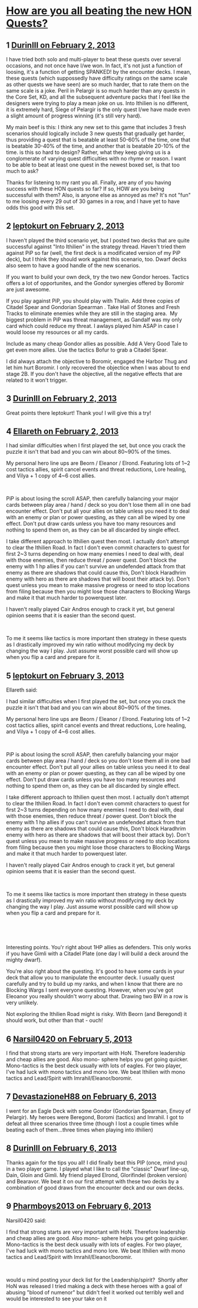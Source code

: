 # [How are you all beating the new HON Quests?](https://community.fantasyflightgames.com/topic/78641-how-are-you-all-beating-the-new-hon-quests/)

## 1 [DurinIII on February 2, 2013](https://community.fantasyflightgames.com/topic/78641-how-are-you-all-beating-the-new-hon-quests/?do=findComment&comment=757739)

I have tried both solo and multi-player to beat these quests over several occasions, and not once have I/we won. In fact, it's not just a function of loosing, it's a function of getting SPANKED! by the encounter decks. I mean, these quests (which suppossedly have difficulty ratings on the same scale as other quests we have seen) are so much harder, that to rate them on the same scale is a joke. Peril in Pelargir is so much harder than any quests in the Core Set, KD, and all the subsequent adventure packs that I feel like the designers were trying to play a mean joke on us. Into Ithilien is no different, it is extremely hard, Siege of Pelargir is the only quest I/we have made even a slight amount of progress winning (it's still very hard). 

My main beef is this: I think any new set to this game that includes 3 fresh scenarios should logically include 3 new quests that gradually get harder, thus providing a quest that is beatable at least 50-60% of the time, one that is beatable 30-40% of the time, and another that is beatable 20-10% of the time. is this so hard to design? Rather, what they keep giving us is a conglomerate of varying quest difficulties with no rhyme or reason. I want to be able to beat at least one quest in the newest boxed set, is that too much to ask? 

Thanks for listening to my rant you all. Finally, are any of you having success with these HON quests so far? If so, HOW are you being successful with them? Also, is anyone else as annoyed as me? It's not "fun" to me loosing every 29 out of 30 games in a row, and I have yet to have odds this good with this set.

## 2 [leptokurt on February 2, 2013](https://community.fantasyflightgames.com/topic/78641-how-are-you-all-beating-the-new-hon-quests/?do=findComment&comment=757746)

I haven't played the third scenario yet, but I posted two decks that are quite successful against "Into Ithilien" in the strategy thread. Haven't tried them against PiP so far (well, the first deck is a modificated version of my PiP deck), but I think they should work against this scenario, too. Dwarf decks also seem to have a good handle of the new scenarios.

If you want to build your own deck, try the two new Gondor heroes. Tactics offers a lot of opportunites, and the Gondor synergies offered by Boromir are just awesome.

If you play against PiP, you should play with Thalin. Add three copies of Citadel Spear and Gondorian Spearman . Take Hail of Stones and Fresh Tracks to eliminate enemies while they are still in the staging area.  My biggest problem in PiP was threat management, as Gandalf was my only card which could reduce my threat. I awlays played him ASAP in case I would loose my resources or all my cards.

Include as many cheap Gondor allies as possible. Add A Very Good Tale to get even more allies. Use the tactics Bofur to grab a Citadel Spear.

I did always attach the objective to Boromir, engaged the Harbor Thug and let him hurt Boromir. I only recovered the objectice when I was about to end stage 2B. If you don't have the objective, all the negative effects that are related to it won't trigger.

## 3 [DurinIII on February 2, 2013](https://community.fantasyflightgames.com/topic/78641-how-are-you-all-beating-the-new-hon-quests/?do=findComment&comment=757798)

Great points there leptokurt! Thank you! I will give this a try!

## 4 [Ellareth on February 2, 2013](https://community.fantasyflightgames.com/topic/78641-how-are-you-all-beating-the-new-hon-quests/?do=findComment&comment=757869)

I had similar difficulties when I first played the set, but once you crack the puzzle it isn't that bad and you can win about 80~90% of the times.

My personal hero line ups are Beorn / Eleanor / Elrond.
Featuring lots of 1~2 cost tactics allies, spirit cancel events and threat reductions, Lore healing, and Vilya + 1 copy of 4~6 cost allies.

 

PiP is about losing the scroll ASAP, then carefully balancing your major cards between play area / hand / deck so you don't lose them all in one bad encounter effect.
Don't put all your allies on table unless you need it to deal with an enemy or plan or power questing, as they can all be wiped by one effect.
Don't put draw cards unless you have too many resources and nothing to spend them on, as they can be all discarded by single effect.
 

I take different approach to Ithilien quest then most. I actually don't attempt to clear the Ithilien Road. In fact I don't even commit characters to quest for first 2~3 turns depending on how many enemies I need to deal with, deal with those enemies, then reduce threat / power quest.
Don't block the enemy with 1 hp allies if you can't survive an undefended attack from that enemy as there are shadows that could cause this,
Don't block Haradhrim enemy with hero as there are shadows that will boost their attack by).
Don't quest unless you mean to make massive progress or need to stop locations from filing because then you might lose those characters to Blocking Wargs and make it that much harder to powerquest later.


I haven't really played Cair Andros enough to crack it yet, but general opinion seems that it is easier than the second quest.

 

To me it seems like tactics is more important then strategy in these quests as I drastically improved my win ratio without modifycing my deck by changing the way I play. Just assume worst possible card will show up when you flip a card and prepare for it.

## 5 [leptokurt on February 3, 2013](https://community.fantasyflightgames.com/topic/78641-how-are-you-all-beating-the-new-hon-quests/?do=findComment&comment=757935)

Ellareth said:

I had similar difficulties when I first played the set, but once you crack the puzzle it isn't that bad and you can win about 80~90% of the times.

My personal hero line ups are Beorn / Eleanor / Elrond.
Featuring lots of 1~2 cost tactics allies, spirit cancel events and threat reductions, Lore healing, and Vilya + 1 copy of 4~6 cost allies.

 

PiP is about losing the scroll ASAP, then carefully balancing your major cards between play area / hand / deck so you don't lose them all in one bad encounter effect.
Don't put all your allies on table unless you need it to deal with an enemy or plan or power questing, as they can all be wiped by one effect.
Don't put draw cards unless you have too many resources and nothing to spend them on, as they can be all discarded by single effect.
 

I take different approach to Ithilien quest then most. I actually don't attempt to clear the Ithilien Road. In fact I don't even commit characters to quest for first 2~3 turns depending on how many enemies I need to deal with, deal with those enemies, then reduce threat / power quest.
Don't block the enemy with 1 hp allies if you can't survive an undefended attack from that enemy as there are shadows that could cause this,
Don't block Haradhrim enemy with hero as there are shadows that will boost their attack by).
Don't quest unless you mean to make massive progress or need to stop locations from filing because then you might lose those characters to Blocking Wargs and make it that much harder to powerquest later.


I haven't really played Cair Andros enough to crack it yet, but general opinion seems that it is easier than the second quest.

 

To me it seems like tactics is more important then strategy in these quests as I drastically improved my win ratio without modifycing my deck by changing the way I play. Just assume worst possible card will show up when you flip a card and prepare for it.



 

 

Interesting points. You'r right about 1HP allies as defenders. This only works if you have Gimli with a Citadel Plate (one day I will build a deck around the mighty dwarf).

You're also right about the questing. It's good to have some cards in your deck that allow you to manipulate the encounter deck. I usually quest carefully and try to build up my ranks, and when I know that there are no Blocking Wargs I sent everyone questing. However, when you've got Eleoanor you really shouldn't worry about that. Drawing two BW in a row is very unlikely.

Not exploring the Ithilien Road might is risky. With Beorn (and Beregond) it should work, but other than that - ouch!

## 6 [Narsil0420 on February 5, 2013](https://community.fantasyflightgames.com/topic/78641-how-are-you-all-beating-the-new-hon-quests/?do=findComment&comment=758740)

I find that strong starts are very important with HoN. Therefore leadership and cheap allies are good. Also mono- sphere helps you get going quicker. Mono-tactics is the best deck usually with lots of eagles. For two player, I've had luck with mono tactics and mono lore. We beat Ithilien with mono tactics and Lead/Spirit with Imrahil/Eleanor/boromir.

## 7 [DevastazioneH88 on February 6, 2013](https://community.fantasyflightgames.com/topic/78641-how-are-you-all-beating-the-new-hon-quests/?do=findComment&comment=759268)

I went for an Eagle Deck with some Gondor (Gondorian Spearman, Envoy of Pelargir). My heroes were Beregond, Boromi (tactics) and Imrahil. I got to defeat all three scenarios three time (though I lost a couple times while beating each of them…three times when playing into ithilien)

## 8 [DurinIII on February 6, 2013](https://community.fantasyflightgames.com/topic/78641-how-are-you-all-beating-the-new-hon-quests/?do=findComment&comment=759295)

Thanks again for the tips you all! I did finally beat this PIP (once, mind you) in a two player game. I played what I like to call the "classic" Dwarf line-up, Dain, Gloin and Gimli. My friend played Elrond, Glorifindel (broken version) and Bearavor. We beat it on our first attempt with these two decks by a combination of good draws from the encounter deck and our own decks. 

## 9 [Pharmboys2013 on February 6, 2013](https://community.fantasyflightgames.com/topic/78641-how-are-you-all-beating-the-new-hon-quests/?do=findComment&comment=759396)

Narsil0420 said:

I find that strong starts are very important with HoN. Therefore leadership and cheap allies are good. Also mono- sphere helps you get going quicker. Mono-tactics is the best deck usually with lots of eagles. For two player, I've had luck with mono tactics and mono lore. We beat Ithilien with mono tactics and Lead/Spirit with Imrahil/Eleanor/boromir.



 

would u mind posting your deck list for the Leadership/spirit?  Shortly after HoN was released I tried making a deck with these heroes with a goal of abusing "blood of numenor" but didn't feel it worked out terribly well and would be interested to see your take on it

